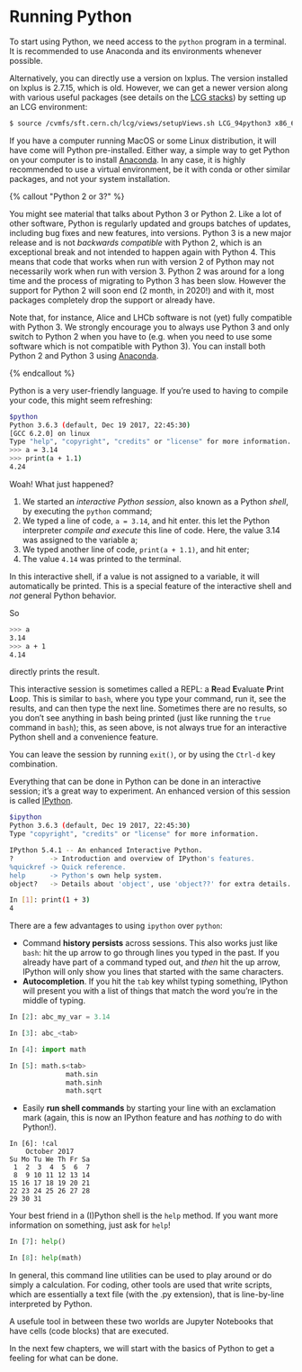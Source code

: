 # Running Python

To start using Python, we need access to the `python` program in a terminal. It is recommended to use Anaconda and its environments whenever possible.

Alternatively, you can directly use a version on lxplus.
The version installed on lxplus is 2.7.15, which is old. However, we can get
a newer version along with various useful packages
(see details on the [LCG stacks][lcg_stack]) by setting up an LCG environment:

```bash
$ source /cvmfs/sft.cern.ch/lcg/views/setupViews.sh LCG_94python3 x86_64-slc6-gcc62-opt
```

If you have a computer running MacOS or some Linux distribution, it will have
come will Python pre-installed. Either way, a simple way to get Python on your 
computer is to install [Anaconda][anaconda]. In any case, it is highly recommended to use a virtual environment, be it with conda or other similar packages, and not your system installation.

{% callout "Python 2 or 3?" %}

You might see material that talks about Python 3 or Python 2. Like a lot of other software, 
Python is regularly updated and groups batches of updates, including bug fixes 
and new features, into versions. Python 3 is a new major release and is not _backwards compatible_ with Python 2, which is an exceptional break and not intended to happen again with Python 4. This means that code that works 
when run with version 2 of Python may not necessarily work when run with 
version 3. Python 2 was around for a long time and the process of migrating to Python 3 has been slow. However the support for Python 2 will soon end (2 month, in 2020!) and with it, most packages completely drop the support or already have.

Note that, for instance, Alice and LHCb software is not (yet) fully compatible with Python 3. We strongly encourage you to always use Python 3 and only switch to Python 2 when you have to (e.g. when you need to use some software which is not compatible with Python 3). You can install both Python 2 and Python 3 using 
[Anaconda](https://www.anaconda.com/distribution/).

{% endcallout %}

Python is a very user-friendly language. If you’re used to having to compile 
your code, this might seem refreshing:

```bash
$python
Python 3.6.3 (default, Dec 19 2017, 22:45:30) 
[GCC 6.2.0] on linux
Type "help", "copyright", "credits" or "license" for more information.
>>> a = 3.14
>>> print(a + 1.1)
4.24

```

Woah! What just happened?

1. We started an _interactive Python session_, also known as a Python _shell_, 
   by executing the `python` command;
2. We typed a line of code, `a = 3.14`, and hit enter. this let the Python interpreter _compile and execute_ this line of code. Here, the value 3.14 was assigned to the variable a;
3. We typed another line of code, `print(a + 1.1)`, and hit enter;
4. The value `4.14` was printed to the terminal.

In this interactive shell, if a value is not assigned to a variable, it will automatically be printed. This is a special feature of the interactive shell and _not_ general Python behavior.

So
```bash
>>> a
3.14
>>> a + 1
4.14
```
directly prints the result.

This interactive session is sometimes called a REPL: a **R**ead **E**valuate 
**P**rint **L**oop. This is similar to `bash`, where you type your command, run 
it, see the results, and can then type the next line. Sometimes there are no 
results, so you don’t see anything in bash being printed (just like running the `true` 
command in `bash`); this, as seen above, is not always true for an interactive Python shell and a convenience feature.

You can leave the session by running `exit()`, or by using the `Ctrl-d` key 
combination.

Everything that can be done in Python can be done in an interactive session; 
it’s a great way to experiment. An enhanced version of this session is called 
[IPython][ipython].

```bash
$ipython
Python 3.6.3 (default, Dec 19 2017, 22:45:30) 
Type "copyright", "credits" or "license" for more information.

IPython 5.4.1 -- An enhanced Interactive Python.
?         -> Introduction and overview of IPython's features.
%quickref -> Quick reference.
help      -> Python's own help system.
object?   -> Details about 'object', use 'object??' for extra details.

In [1]: print(1 + 3)
4

```

There are a few advantages to using `ipython` over `python`:

* Command **history persists** across sessions. This also works just like 
  `bash`: hit the up arrow to go through lines you typed in the past. If you 
  already have part of a command typed out, and _then_ hit the up arrow, 
  IPython will only show you lines that started with the same characters.
* **Autocompletion**. If you hit the `tab` key whilst typing something, IPython 
  will present you with a list of things that match the word you’re in the 
  middle of typing.

```python
In [2]: abc_my_var = 3.14

In [3]: abc_<tab>

In [4]: import math

In [5]: math.s<tab>
              math.sin
              math.sinh
              math.sqrt
```

* Easily **run shell commands** by starting your line with an exclamation mark (again, this is now an IPython feature and has _nothing_ to do with Python!).

```
In [6]: !cal
    October 2017
Su Mo Tu We Th Fr Sa
 1  2  3  4  5  6  7
 8  9 10 11 12 13 14
15 16 17 18 19 20 21
22 23 24 25 26 27 28
29 30 31
```


Your best friend in a (I)Python shell is the `help` method. If you want more 
information on something, just ask for `help`!

```python
In [7]: help()

In [8]: help(math)
```
In general, this command line utilities can be used to play around or do simply a calculation. For coding, other tools are used that write scripts, which are essentially a text file (with the .py extension), that is line-by-line interpreted by Python.

A usefule tool in between these two worlds are Jupyter Notebooks that have cells (code blocks) that are executed.

In the next few chapters, we will start with the basics of Python to get a feeling for what can be done.

[anaconda]: https://www.anaconda.com/distribution/
[ipython]: https://ipython.org/
[lcg_stack]: http://lcginfo.cern.ch/
